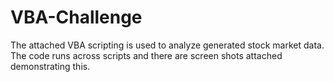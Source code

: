 # VBA-Challenge
 
The attached VBA scripting is used to analyze generated stock market data. The code runs across scripts and there are screen shots attached demonstrating this.
